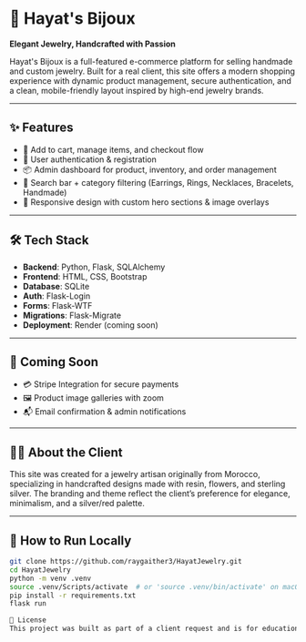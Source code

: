 # 💍 Hayat's Bijoux

**Elegant Jewelry, Handcrafted with Passion**

Hayat's Bijoux is a full-featured e-commerce platform for selling handmade and custom jewelry. Built for a real client, this site offers a modern shopping experience with dynamic product management, secure authentication, and a clean, mobile-friendly layout inspired by high-end jewelry brands.

---

## ✨ Features

- 🛒 Add to cart, manage items, and checkout flow
- 🔐 User authentication & registration
- 📦 Admin dashboard for product, inventory, and order management
- 🔎 Search bar + category filtering (Earrings, Rings, Necklaces, Bracelets, Handmade)
- 📱 Responsive design with custom hero sections & image overlays

---

## 🛠 Tech Stack

- **Backend**: Python, Flask, SQLAlchemy
- **Frontend**: HTML, CSS, Bootstrap
- **Database**: SQLite
- **Auth**: Flask-Login
- **Forms**: Flask-WTF
- **Migrations**: Flask-Migrate
- **Deployment**: Render (coming soon)

---

## 🚧 Coming Soon

- 💳 Stripe Integration for secure payments
- 🖼️ Product image galleries with zoom
- 📬 Email confirmation & admin notifications


---

## 👩‍💼 About the Client

This site was created for a jewelry artisan originally from Morocco, specializing in handcrafted designs made with resin, flowers, and sterling silver. The branding and theme reflect the client’s preference for elegance, minimalism, and a silver/red palette.

---

## 📂 How to Run Locally

```bash
git clone https://github.com/raygaither3/HayatJewelry.git
cd HayatJewelry
python -m venv .venv
source .venv/Scripts/activate  # or 'source .venv/bin/activate' on macOS/Linux
pip install -r requirements.txt
flask run

📄 License
This project was built as part of a client request and is for educational/portfolio use only. Contact for reuse or commercial deployment.

